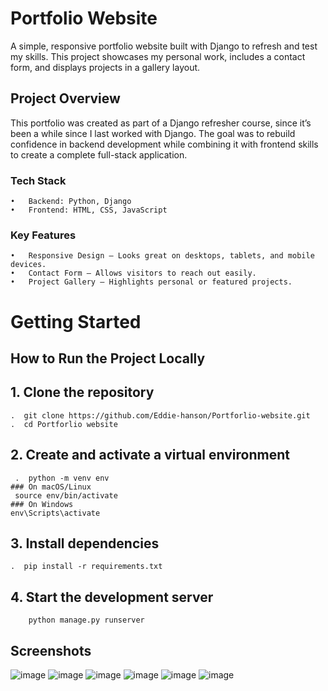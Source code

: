 # Portfolio Website


A simple, responsive portfolio website built with Django to refresh and test my skills. This project showcases my personal work, includes a contact form, and displays projects in a gallery layout.

## Project Overview

This portfolio was created as part of a Django refresher course, since it’s been a while since I last worked with Django. The goal was to rebuild confidence in backend development while combining it with frontend skills to create a complete full-stack application.

### Tech Stack
	•	Backend: Python, Django
	•	Frontend: HTML, CSS, JavaScript

### Key Features
	•	Responsive Design – Looks great on desktops, tablets, and mobile devices.
	•	Contact Form – Allows visitors to reach out easily.
	•	Project Gallery – Highlights personal or featured projects.

 
# Getting Started

## How to Run the Project Locally
## 1.  Clone the repository
    .  git clone https://github.com/Eddie-hanson/Portforlio-website.git
    .  cd Portforlio website

## 2.	Create and activate a virtual environment
     .  python -m venv env
    ### On macOS/Linux
     source env/bin/activate
    ### On Windows
    env\Scripts\activate
  
## 3.  Install dependencies
    .  pip install -r requirements.txt

## 4.   Start the development server
        python manage.py runserver

## Screenshots

  ![image](https://github.com/user-attachments/assets/0107e39f-428c-4708-b09d-13c95ea3171e)
  ![image](https://github.com/user-attachments/assets/f75f271f-e60a-4c26-8bc4-2f0c4b505a6d)
  ![image](https://github.com/user-attachments/assets/43ac9c5a-36d2-45a1-9747-58f834be2cbd)
  ![image](https://github.com/user-attachments/assets/b823f996-7d31-48eb-9aca-7cf272e8ecfa)
  ![image](https://github.com/user-attachments/assets/92ae9511-bc8c-42ad-9155-5392d1a428c2)
  ![image](https://github.com/user-attachments/assets/3e4a2b04-eeb5-41f1-8452-bf54a7aac907)





